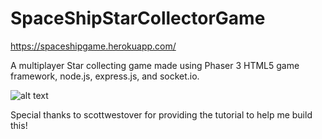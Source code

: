 # SpaceShipStarCollectorGame
https://spaceshipgame.herokuapp.com/

A multiplayer Star collecting game made using Phaser 3 HTML5 game framework, node.js, express.js, and socket.io.

![alt text](https://i.imgur.com/squQsem.gif)



Special thanks to scottwestover for providing the tutorial to help me build this!
